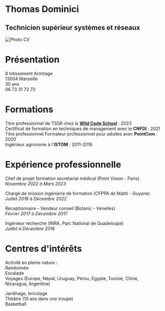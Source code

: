 # Thomas Dominici
## Technicien supérieur systèmes et réseaux
![Photo CV](https://github.com/ThomasDominici/CV/assets/144700255/39120095-e909-46a8-82d4-bc86eeec4c2f)

# Présentation

 8 lotissement Armitage  
13004 Marseille   
30 ans   
06 73 31 72 73 


# Formations

Titre professionnel de TSSR chez la [**Wild Code School**](https://www.wildcodeschool.com/fr-fr/?utm_source=google&utm_medium=cpc&utm_campaign=brand&utm_term=wild%20code%20school&utm_campaign=FR+-+campagne+marque&utm_source=adwords&utm_medium=ppc&hsa_acc=4421706736&hsa_cam=14821000047&hsa_grp=130792156467&hsa_ad=629219034671&hsa_src=g&hsa_tgt=kwd-340701497962&hsa_kw=wild%20code%20school&hsa_mt=e&hsa_ver=3&hsa_net=adwords&gclid=Cj0KCQjw9fqnBhDSARIsAHlcQYR2YIX7IsAOIYDaQsA9YsZX1Jp7Xi4mNdLv-CRJ55urNluEtQJgdJMaAoUbEALw_wcB) : 2023    
Certificat de formation en techniques de management avec le **CNFDI** : 2021    
Titre professionnel Formateur professionnel pour adultes avec **PointCom** : 2020    
Ingénieur agronome à l'**ISTOM** : 2011-2016    


# Expérience professionnelle 

Chef de projet formation secrétariat médical (Point Vision - Paris).                             
_Novembre 2022 à Mars 2023_   

Chargé de mission ingénierie de formation (CFPPA de Matiti - Guyane)  
_Juillet 2018 à Décembre 2022_

Réceptionnaire - Vendeur conseil (Botanic - Venelles)  
_Février 2017 à Décembre 2017_

Ingénieur recherche (INRA, Parc National de Guadeloupe)  
_Juillet à Décembre 2016_

# Centres d'intérêts

Activité en pleine nature :   
Randonnée  
Escalade  
Voyages (Europe, Népal, Uruguay, Pérou, Egypte, Tunisie, Chine, Nicaragua, Argentine)  

Jardinage, bricolage  
Théâtre (10 ans dans une troupe)  
Basketball
